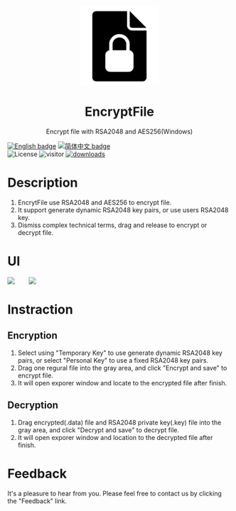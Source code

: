 <p align="center">
  <img width="180" src="./public/logo.png" alt="EncryptFile">
  <h1 align="center">EncryptFile</h1>
  <p align="center">Encrypt file with RSA2048 and AES256(Windows)</p>
</p>

[![English badge](https://img.shields.io/badge/%E8%8B%B1%E6%96%87-English-blue)](./README.md)
[![简体中文 badge](https://img.shields.io/badge/%E7%AE%80%E4%BD%93%E4%B8%AD%E6%96%87-Simplified%20Chinese-blue)](./README-ZH_CN.md)\
![License](https://img.shields.io/badge/License-Apache%202-green.svg)
![visitor](https://visitor-badge.glitch.me/badge?page_id=yishan001.encryptfile)
[![downloads](https://img.shields.io/github/downloads/Yishan001/EncryptFile/total.svg?style=flat-square)](https://github.com/Yishan001/EncryptFile/releases)

# Description
1. EncrytFile use RSA2048 and AES256 to encrypt file.
2. It support generate dynamic RSA2048 key pairs, or use users RSA2048 key.
3. Dismiss complex technical terms, drag and release to encrypt or decrypt file.

# UI
<div>
  <kbd>
    <img align=top src="https://user-images.githubusercontent.com/11456033/215807810-8ec33d22-6eef-4137-a60c-3f51525040d2.png" width="300">
  </kbd>
  &nbsp;&nbsp;&nbsp;&nbsp;&nbsp;
  <kbd>
    <img align=top src="https://user-images.githubusercontent.com/11456033/215807849-1b4d89d4-9795-43bd-b43a-a237e1de0e16.png" width="300">
  </kbd>
</div>

# Instraction
## Encryption
1. Select using "Temporary Key" to use generate dynamic RSA2048 key pairs, or select "Personal Key" to use a fixed RSA2048 key pairs.
2. Drag one regural file into the gray area, and click "Encrypt and save" to encrypt file.
3. It will open exporer window and locate to the encrypted file after finish.
## Decryption
1. Drag encrypted(.data) file and RSA2048 private key(.key) file into the gray area, and click "Decrypt and save" to decrypt file.
2. It will open exporer window and location to the decrypted file after finish.

# Feedback
It's a pleasure to hear from you.
Please feel free to contact us by clicking the "Feedback" link.
